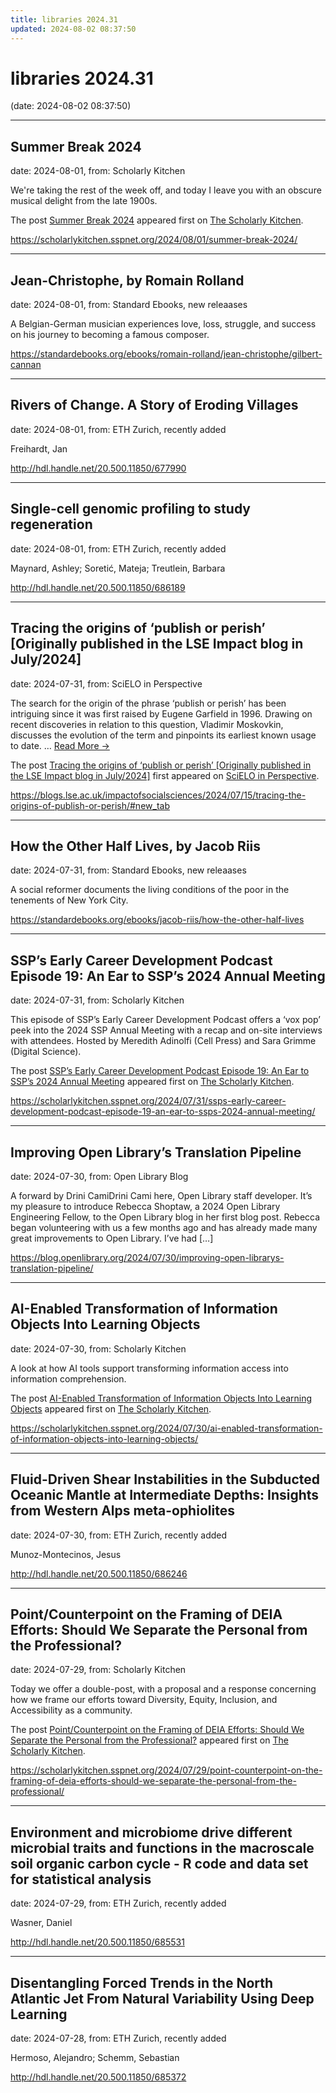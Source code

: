 ```yaml
---
title: libraries 2024.31
updated: 2024-08-02 08:37:50
---
```


# libraries 2024.31

(date: 2024-08-02 08:37:50)

---

## Summer Break 2024

date: 2024-08-01, from: Scholarly Kitchen

<p>We're taking the rest of the week off, and today I leave you with an obscure musical delight from the late 1900s.</p>
<p>The post <a href="https://scholarlykitchen.sspnet.org/2024/08/01/summer-break-2024/">Summer Break 2024</a> appeared first on <a href="https://scholarlykitchen.sspnet.org">The Scholarly Kitchen</a>.</p>
 

<https://scholarlykitchen.sspnet.org/2024/08/01/summer-break-2024/>

---

## Jean-Christophe, by Romain Rolland

date: 2024-08-01, from: Standard Ebooks, new releaases

A Belgian-German musician experiences love, loss, struggle, and success on his journey to becoming a famous composer. 

<https://standardebooks.org/ebooks/romain-rolland/jean-christophe/gilbert-cannan>

---

## Rivers of Change. A Story of Eroding Villages

date: 2024-08-01, from: ETH Zurich, recently added

Freihardt, Jan 

<http://hdl.handle.net/20.500.11850/677990>

---

## Single-cell genomic profiling to study regeneration

date: 2024-08-01, from: ETH Zurich, recently added

Maynard, Ashley; Soretić, Mateja; Treutlein, Barbara 

<http://hdl.handle.net/20.500.11850/686189>

---

## Tracing the origins of ‘publish or perish’ [Originally published in the LSE Impact blog in July/2024]

date: 2024-07-31, from: SciELO in Perspective

<p>The search for the origin of the phrase ‘publish or perish’ has been intriguing since it was first raised by Eugene Garfield in 1996. Drawing on recent discoveries in relation to this question, Vladimir Moskovkin, discusses the evolution of the term and pinpoints its earliest known usage to date.  <span class="ellipsis">&#8230;</span> <span class="more-link-wrap"><a href="https://blogs.lse.ac.uk/impactofsocialsciences/2024/07/15/tracing-the-origins-of-publish-or-perish/#new_tab" class="more-link"><span>Read More &#8594;</span></a></span></p>
<p>The post <a href="https://blogs.lse.ac.uk/impactofsocialsciences/2024/07/15/tracing-the-origins-of-publish-or-perish/#new_tab">Tracing the origins of ‘publish or perish’ [Originally published in the LSE Impact blog in July/2024]</a> first appeared on <a href="https://blog.scielo.org/en">SciELO in Perspective</a>.</p> 

<https://blogs.lse.ac.uk/impactofsocialsciences/2024/07/15/tracing-the-origins-of-publish-or-perish/#new_tab>

---

## How the Other Half Lives, by Jacob Riis

date: 2024-07-31, from: Standard Ebooks, new releaases

A social reformer documents the living conditions of the poor in the tenements of New York City. 

<https://standardebooks.org/ebooks/jacob-riis/how-the-other-half-lives>

---

## SSP’s Early Career Development Podcast Episode 19: An Ear to SSP’s 2024 Annual Meeting

date: 2024-07-31, from: Scholarly Kitchen

<p>This episode of SSP’s Early Career Development Podcast offers a ‘vox pop’ peek into the 2024 SSP Annual Meeting with a recap and on-site interviews with attendees. Hosted by Meredith Adinolfi (Cell Press) and Sara Grimme (Digital Science). </p>
<p>The post <a href="https://scholarlykitchen.sspnet.org/2024/07/31/ssps-early-career-development-podcast-episode-19-an-ear-to-ssps-2024-annual-meeting/">SSP&#8217;s Early Career Development Podcast Episode 19: An Ear to SSP’s 2024 Annual Meeting</a> appeared first on <a href="https://scholarlykitchen.sspnet.org">The Scholarly Kitchen</a>.</p>
 

<https://scholarlykitchen.sspnet.org/2024/07/31/ssps-early-career-development-podcast-episode-19-an-ear-to-ssps-2024-annual-meeting/>

---

## Improving Open Library’s Translation Pipeline

date: 2024-07-30, from: Open Library Blog

A forward by Drini CamiDrini Cami here, Open Library staff developer. It&#8217;s my pleasure to introduce Rebecca Shoptaw, a 2024 Open Library Engineering Fellow, to the Open Library blog in her first blog post. Rebecca began volunteering with us a few months ago and has already made many great improvements to Open Library. I&#8217;ve had [&#8230;] 

<https://blog.openlibrary.org/2024/07/30/improving-open-librarys-translation-pipeline/>

---

## AI-Enabled Transformation of Information Objects Into Learning Objects

date: 2024-07-30, from: Scholarly Kitchen

<p>A look at how AI tools support transforming information access into information comprehension.</p>
<p>The post <a href="https://scholarlykitchen.sspnet.org/2024/07/30/ai-enabled-transformation-of-information-objects-into-learning-objects/">AI-Enabled Transformation of Information Objects Into Learning Objects</a> appeared first on <a href="https://scholarlykitchen.sspnet.org">The Scholarly Kitchen</a>.</p>
 

<https://scholarlykitchen.sspnet.org/2024/07/30/ai-enabled-transformation-of-information-objects-into-learning-objects/>

---

## Fluid-Driven Shear Instabilities in the Subducted Oceanic Mantle at Intermediate Depths: Insights from Western Alps meta-ophiolites

date: 2024-07-30, from: ETH Zurich, recently added

Munoz-Montecinos, Jesus 

<http://hdl.handle.net/20.500.11850/686246>

---

## Point/Counterpoint on the Framing of DEIA Efforts: Should We Separate the Personal from the Professional?

date: 2024-07-29, from: Scholarly Kitchen

<p>Today we offer a double-post, with a proposal and a response concerning how we frame our efforts toward Diversity, Equity, Inclusion, and Accessibility as a community.</p>
<p>The post <a href="https://scholarlykitchen.sspnet.org/2024/07/29/point-counterpoint-on-the-framing-of-deia-efforts-should-we-separate-the-personal-from-the-professional/">Point/Counterpoint on the Framing of DEIA Efforts: Should We Separate the Personal from the Professional?</a> appeared first on <a href="https://scholarlykitchen.sspnet.org">The Scholarly Kitchen</a>.</p>
 

<https://scholarlykitchen.sspnet.org/2024/07/29/point-counterpoint-on-the-framing-of-deia-efforts-should-we-separate-the-personal-from-the-professional/>

---

## Environment and microbiome drive different microbial traits and functions in the macroscale soil organic carbon cycle - R code and data set for statistical analysis

date: 2024-07-29, from: ETH Zurich, recently added

Wasner, Daniel 

<http://hdl.handle.net/20.500.11850/685531>

---

## Disentangling Forced Trends in the North Atlantic Jet From Natural Variability Using Deep Learning

date: 2024-07-28, from: ETH Zurich, recently added

Hermoso, Alejandro; Schemm, Sebastian 

<http://hdl.handle.net/20.500.11850/685372>

